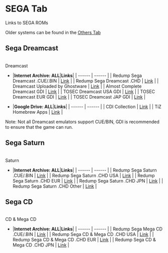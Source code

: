 # SEGA Tab
Links to SEGA ROMs<br/>

Older systems can be found in the [Others Tab](/megathread/other)<br/>

## **Sega Dreamcast**<br/>
<br/>Dreamcast

- |**Internet Archive: ALL**|**Links**|
| ------ | ------ |
| Redump Sega Dreamcast .CUE/.BIN | [Link](https://archive.org/download/redump.dc.revival) |
| Redump Sega Dreamcast .CHD | [Link](https://archive.org/download/chd_dc/CHD-Dreamcast/) |
| Dreamcast Uploaded by Ghostware | [Link](https://archive.org/download/DreamcastCollectionByGhostwareMulti-region) |
| Almost Complete Dreamcast GDI | [Link](https://archive.org/download/almstcmpltdrmcst) |
| TOSEC Dreamcast USA GDI | [Link](https://archive.org/download/tosecdcus20190822) |
| TOSEC Dreamcast EUR GDI | [Link](https://archive.org/download/18wheeleramericanprotruckerv1.7002001segapalm4) |
| TOSEC Dreamcast JAP GDI | [Link](https://archive.org/download/interludev1.0032003necinterchanneljp) |

- |**Google Drive: ALL**|**Links**|
| ------ | ------ |
| CDI Collection | [Link](https://docs.google.com/spreadsheets/d/14fCQ3NXIlW1ZC_gjIejpQVPG34fLWmSoXYgSTyxdRWM/edit#gid=0) |
| TiZ Homebrew Apps | [Link](https://mega.nz/#F!q7oxzDga!JfJulP8EX1-poB0nkgy2ZA) |

Note: Not all Dreamcast emulators support CUE/BIN, GDI is recommended to ensure that the game can run.

## **Sega Saturn**<br/>
<br/>Saturn

- |**Internet Archive: ALL**|**Links**|
| ------ | ------ |
| Redump Sega Saturn .CUE/.BIN | [Link](https://archive.org/download/redump.ss.revival) |
| Redump Sega Saturn .CHD USA | [Link](https://archive.org/download/chd_saturn/CHD-Saturn/USA/) |
| Redump Sega Saturn .CHD EUR | [Link](https://archive.org/download/chd_saturn/CHD-Saturn/Europe/) |
| Redump Sega Saturn .CHD JPN | [Link](https://archive.org/download/chd_saturn/CHD-Saturn/Japan/) | 
| Redump Sega Saturn .CHD Other | [Link](https://archive.org/download/chd_saturn/CHD-Saturn/Other-Regions/) | 

## **Sega CD**<br/>
<br/>CD & Mega CD

- |**Internet Archive: ALL**|**Links**|
| ------ | ------ |
| Redump Sega Mega CD .CUE/.BIN | [Link](https://archive.org/download/redump.mcd.revival) |
| Redump Sega CD & Mega CD .CHD USA | [Link](https://archive.org/download/chd_segacd/CHD-SegaCD-NTSC/) |
| Redump Sega CD & Mega CD .CHD EUR | [Link](https://archive.org/download/chd_segacd/CHD-MegaCD-PAL/) |
| Redump Sega CD & Mega CD .CHD JPN | [Link](https://archive.org/download/chd_segacd/CHD-MegaCD-NTSCJ/) |
